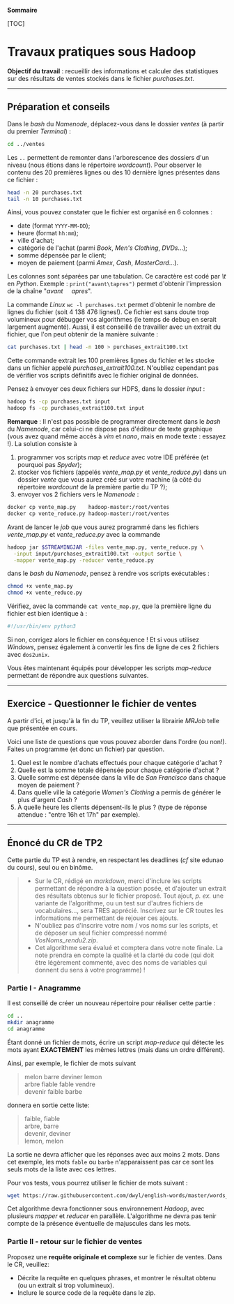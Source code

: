 **Sommaire**

[TOC]


# Travaux pratiques sous **Hadoop**

**Objectif du travail** : recueillir des informations et calculer des statistiques sur des résultats de ventes stockés dans le fichier _purchases.txt_. 

---
## Préparation et conseils

Dans le _bash_ du _Namenode_, déplacez-vous dans le dossier _ventes_ (à partir du premier _Terminal_) :
```bash
cd ../ventes
```
Les `..` permettent de remonter dans l'arborescence des dossiers d'un niveau (nous étions dans le répertoire _wordcount_). Pour observer le contenu des 20 premières lignes ou des 10 dernière lgnes présentes dans ce fichier :
```bash
head -n 20 purchases.txt
tail -n 10 purchases.txt
```

Ainsi, vous pouvez constater que le fichier est organisé en 6 colonnes :

 - date (format `YYYY-MM-DD`);    
 - heure (format `hh:mm`);    
 - ville d'achat;    
 - catégorie de l'achat (parmi _Book_, _Men's Clothing_, _DVDs_...);    
 - somme dépensée par le client;    
 - moyen de paiement (parmi _Amex_, _Cash_, _MasterCard_...).

Les colonnes sont séparées par une tabulation. Ce caractère  est codé par _\t_ en _Python_. Exemple : `print("avant\tapres")` permet d'obtenir l'impression de la chaîne "_avant&nbsp;&nbsp;&nbsp;&nbsp;&nbsp;apres_".

La commande _Linux_ `wc -l purchases.txt` permet d'obtenir le nombre de lignes du fichier (soit 4 138 476 lignes!). Ce fichier est sans doute trop volumineux pour débugger vos algorithmes (le temps de debug en serait largement augmenté). Aussi, il est conseillé de travailler avec un extrait du fichier, que l'on peut obtenir de la manière suivante :
```bash
cat purchases.txt | head -n 100 > purchases_extrait100.txt
```
Cette commande extrait les 100 premières lignes du fichier et les stocke dans un fichier appelé _purchases_extrait100.txt_. N'oubliez cependant pas de vérifier vos scripts définitifs avec le fichier original de données.

Pensez à envoyer ces deux fichiers sur HDFS, dans le dossier _input_ :
```bash
hadoop fs -cp purchases.txt input
hadoop fs -cp purchases_extrait100.txt input
```

**Remarque** : Il n'est pas possible de programmer directement dans le _bash_ du _Namenode_, car celui-ci ne dispose pas d'éditeur de texte graphique (vous avez quand même accès à _vim_ et _nano_, mais en mode texte : essayez !). La solution consiste à 

 1. programmer vos scripts _map_ et _reduce_ avec votre IDE préférée (et pourquoi pas _Spyder_);    
 1. stocker vos fichiers (appelés _vente\_map.py_ et _vente\_reduce.py_) dans un dossier _vente_ que vous aurez créé sur votre machine (à côté du répertoire _wordcount_ de la première partie du TP ?);    
 1. envoyer vos 2 fichiers vers le _Namenode_ :
```bash
docker cp vente_map.py    hadoop-master:/root/ventes
docker cp vente_reduce.py hadoop-master:/root/ventes
```
 
Avant de lancer le _job_ que vous aurez programmé dans les fichiers _vente_map.py_ et _vente_reduce.py_ avec la commande 
```bash
hadoop jar $STREAMINGJAR -files vente_map.py, vente_reduce.py \
  -input input/purchases_extrait100.txt -output sortie \
  -mapper vente_map.py -reducer vente_reduce.py
``` 
dans le _bash_ du _Namenode_, pensez à rendre vos scripts exécutables :
```bash
chmod +x vente_map.py
chmod +x vente_reduce.py
```   
Vérifiez, avec la commande `cat vente_map.py`, que la première ligne du fichier est bien identique à :
```bash
#!/usr/bin/env python3
```   
Si non, corrigez alors le fichier en conséquence ! Et si vous utilisez _Windows_, pensez également à convertir les fins de ligne de ces 2 fichiers avec `dos2unix`.

Vous êtes maintenant équipés pour développer les scripts _map-reduce_ permettant de répondre aux questions suivantes.

---
## Exercice - Questionner le fichier de ventes

A partir d'ici, et jusqu'à la fin du TP, veuillez utiliser la librairie _MRJob_ telle que présentée en cours.

Voici une liste de questions que vous pouvez aborder dans l'ordre (ou non!). Faites un programme (et donc un fichier) par question.

1. Quel est le nombre d'achats effectués pour chaque catégorie d'achat ?    
1. Quelle est la somme totale dépensée pour chaque catégorie d'achat ?   
1. Quelle somme est dépensée  dans la ville de _San Francisco_ dans chaque moyen de paiement ?
1. Dans quelle ville la catégorie _Women's Clothing_ a permis de générer le plus d'argent _Cash_ ?
1. À quelle heure les clients dépensent-ils le plus ? (type de réponse attendue : "entre 16h et 17h" par exemple).


---
## Énoncé du CR de TP2

Cette partie du TP est à rendre, en respectant les deadlines (_cf_ site edunao du cours), seul ou en binôme.

> - Sur le CR, rédigé en *markdown*, merci d'inclure les scripts permettant de répondre à la question posée, et d'ajouter un extrait des résultats obtenus sur le fichier proposé. Tout ajout, *p. ex.* une variante de l'algorithme, ou un test sur d'autres fichiers de vocabulaires..., sera TRES apprécié. Inscrivez sur le CR toutes les informations me permettant de rejouer ces ajouts.  
> - N'oubliez pas d'inscrire votre nom / vos noms sur les scripts, et de déposer un seul fichier compressé nommé _VosNoms_rendu2.zip_.
> - Cet algorithme sera évalué et comptera dans votre note finale. La note prendra en compte la qualité et la clarté du code (qui doit être légèrement commenté, avec des noms de variables qui donnent du sens à votre programme) !


### Partie I - Anagramme

Il est conseillé de créer un nouveau répertoire pour réaliser cette partie :
```bash
cd ..
mkdir anagramme
cd anagramme
```

Étant donné un fichier de mots, écrire un script _map-reduce_ qui détecte les mots ayant **EXACTEMENT** les mêmes lettres (mais dans un ordre différent). 

Ainsi, par exemple, le fichier de mots suivant

> melon barre deviner lemon    
> arbre fiable fable vendre    
> devenir faible barbe

donnera en sortie cette liste:
   
> faible, fiable       
> arbre, barre    
> devenir, deviner    
> lemon, melon

La sortie ne devra afficher que les réponses avec aux moins 2 mots. Dans cet exemple, les mots `fable` ou `barbe` n'apparaissent pas car ce sont les seuls mots de la liste avec ces lettres.

Pour vos tests, vous pourrez utiliser le fichier de mots suivant : 
```bash
wget https://raw.githubusercontent.com/dwyl/english-words/master/words_alpha.txt
```

Cet algorithme devra fonctionner sous environnement _Hadoop_, avec plusieurs _mapper_ et _reducer_ en parallèle. L'algorithme ne devra pas tenir compte de la présence éventuelle de majuscules dans les mots.


### Partie II - retour sur le fichier de ventes

Proposez une **requête originale et complexe** sur le fichier de ventes. Dans le CR, veuillez:

 - Décrite la requête en quelques phrases, et montrer le résultat obtenu (ou un extrait si trop volumineux).
 - Inclure le source code de la requête dans le zip.
